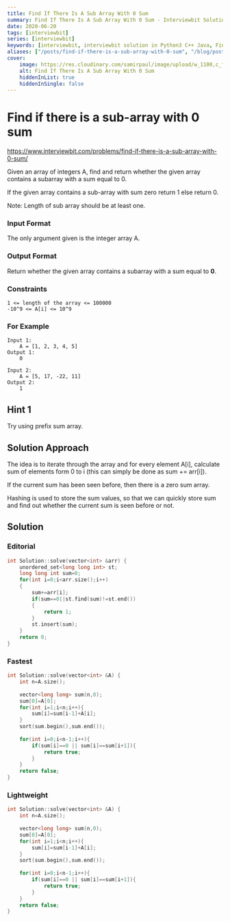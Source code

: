 ```yaml
---
title: Find If There Is A Sub Array With 0 Sum
summary: Find If There Is A Sub Array With 0 Sum - Interviewbit Solution Explained
date: 2020-06-20
tags: [interviewbit]
series: [interviewbit]
keywords: [interviewbit, interviewbit solution in Python3 C++ Java, Find If There Is A Sub Array With 0 Sum solution]
aliases: ["/posts/find-if-there-is-a-sub-array-with-0-sum", "/blog/posts/find-if-there-is-a-sub-array-with-0-sum", "/find-if-there-is-a-sub-array-with-0-sum"]
cover:
    image: https://res.cloudinary.com/samirpaul/image/upload/w_1100,c_fit,co_rgb:FFFFFF,l_text:Arial_70_bold:Find If There Is A Sub Array With 0 Sum - Solution Explained/problem-solving.webp
    alt: Find If There Is A Sub Array With 0 Sum
    hiddenInList: true
    hiddenInSingle: false
---
```


# Find if there is a sub-array with 0 sum

https://www.interviewbit.com/problems/find-if-there-is-a-sub-array-with-0-sum/


Given an array of integers A, find and return whether the given array contains a subarray with a sum equal to 0.

If the given array contains a sub-array with sum zero return 1 else return 0.

Note: Length of sub array should be at least one.

### Input Format

The only argument given is the integer array A.

### Output Format

Return whether the given array contains a subarray with a sum equal to **0**.

### Constraints
```
1 <= length of the array <= 100000
-10^9 <= A[i] <= 10^9 
```
### For Example
```
Input 1:
    A = [1, 2, 3, 4, 5]
Output 1:
    0

Input 2:
    A = [5, 17, -22, 11]
Output 2:
    1
```

## Hint 1

Try using prefix sum array.

## Solution Approach

The idea is to iterate through the array and for every element A[i],
calculate sum of elements form 0 to i (this can simply be done as sum += arr[i]).

If the current sum has been seen before, then there is a zero sum array.

Hashing is used to store the sum values, so that we can quickly store sum and
find out whether the current sum is seen before or not.

## Solution
### Editorial
```cpp
int Solution::solve(vector<int> &arr) {
    unordered_set<long long int> st;
    long long int sum=0;
    for(int i=0;i<arr.size();i++)
    {
        sum+=arr[i];
        if(sum==0||st.find(sum)!=st.end())
        {
            return 1;
        }
        st.insert(sum);
    }
    return 0;
}
```
### Fastest
```cpp
int Solution::solve(vector<int> &A) {
    int n=A.size();
    
    vector<long long> sum(n,0);
    sum[0]=A[0];
    for(int i=1;i<n;i++){
        sum[i]=sum[i-1]+A[i];
    }
    sort(sum.begin(),sum.end());
    
    for(int i=0;i<n-1;i++){
        if(sum[i]==0 || sum[i]==sum[i+1]){
            return true;
        }
    }
    return false;
}
```

### Lightweight
```cpp
int Solution::solve(vector<int> &A) {
    int n=A.size();
    
    vector<long long> sum(n,0);
    sum[0]=A[0];
    for(int i=1;i<n;i++){
        sum[i]=sum[i-1]+A[i];
    }
    sort(sum.begin(),sum.end());
    
    for(int i=0;i<n-1;i++){
        if(sum[i]==0 || sum[i]==sum[i+1]){
            return true;
        }
    }
    return false;
}
```
